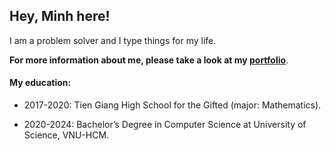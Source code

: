 ## Hey, Minh here!

I am a problem solver and I type things for my life.

**For more information about me, please take a look at my [portfolio](https://minh-le.vercel.app)**.

#### My education:

- 2017-2020: Tien Giang High School for the Gifted (major: Mathematics).

- 2020-2024: Bachelor’s Degree in Computer Science at University of Science, VNU-HCM.









